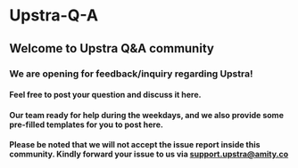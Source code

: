 # Upstra-Q-A
## Welcome to Upstra Q&A community
### We are opening for feedback/inquiry regarding Upstra!
#### Feel free to post your question and discuss it here.
#### Our team ready for help during the weekdays, and we also provide some pre-filled templates for you to post here.

#### Please be noted that we will not accept the issue report inside this community. Kindly forward your issue to us via support.upstra@amity.co
